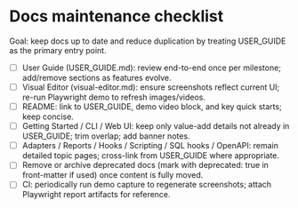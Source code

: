 # Docs maintenance checklist

Goal: keep docs up to date and reduce duplication by treating USER_GUIDE as the primary entry point.

- [ ] User Guide (USER_GUIDE.md): review end-to-end once per milestone; add/remove sections as features evolve.
- [ ] Visual Editor (visual-editor.md): ensure screenshots reflect current UI; re-run Playwright demo to refresh images/videos.
- [ ] README: link to USER_GUIDE, demo video block, and key quick starts; keep concise.
- [ ] Getting Started / CLI / Web UI: keep only value-add details not already in USER_GUIDE; trim overlap; add banner notes.
- [ ] Adapters / Reports / Hooks / Scripting / SQL hooks / OpenAPI: remain detailed topic pages; cross-link from USER_GUIDE where appropriate.
- [ ] Remove or archive deprecated docs (mark with deprecated: true in front-matter if used) once content is fully moved.
- [ ] CI: periodically run demo capture to regenerate screenshots; attach Playwright report artifacts for reference.